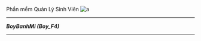 ﻿Phần mềm Quản Lý Sinh Viên
![a](https://user-images.githubusercontent.com/27407242/26913937-572085ee-4c48-11e7-9a62-259c3f6a2b08.jpg)

************************
***BoyBanhMi (Boy_F4)***
************************
